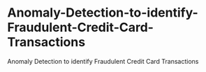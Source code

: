 # Anomaly-Detection-to-identify-Fraudulent-Credit-Card-Transactions
Anomaly Detection to identify Fraudulent Credit Card Transactions
